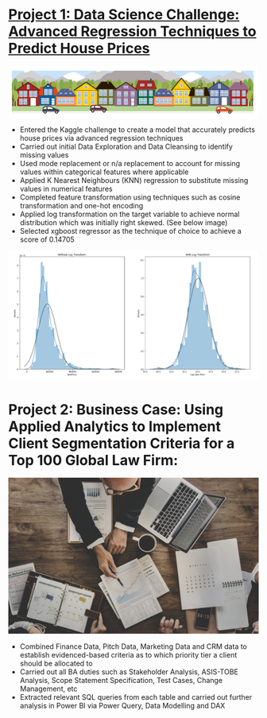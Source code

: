 # [Project 1: Data Science Challenge: Advanced Regression Techniques to Predict House Prices](https://www.kaggle.com/lmfwilliamson/house-price-regression-project)

![](/images/House%20Banner.PNG)

* Entered the Kaggle challenge to create a model that accurately predicts house prices via advanced regression techniques
* Carried out initial Data Exploration and Data Cleansing to identify missing values
* Used mode replacement or n/a replacement to account for missing values within categorical features where applicable
* Applied K Nearest Neighbours (KNN) regression to substitute missing values in numerical features
* Completed feature transformation using techniques such as cosine transformation and one-hot encoding
* Applied log transformation on the target variable to achieve normal distribution which was initially right skewed. (See below image)
* Selected xgboost regressor as the technique of choice to achieve a score of 0.14705

![](/images/Distribution%20Transformation.PNG)

# Project 2: Business Case: Using Applied Analytics to Implement Client Segmentation Criteria for a Top 100 Global Law Firm:

![](/images/Business%20Decision%20Making.JPG)

* Combined Finance Data, Pitch Data, Marketing Data and CRM data to establish evidenced-based criteria as to which priority tier a client should be allocated to
* Carried out all BA duties such as Stakeholder Analysis, ASIS-TOBE Analysis, Scope Statement Specification, Test Cases, Change Management, etc
* Extracted relevant SQL queries from each table and carried out further analysis in Power BI via Power Query, Data Modelling and DAX
